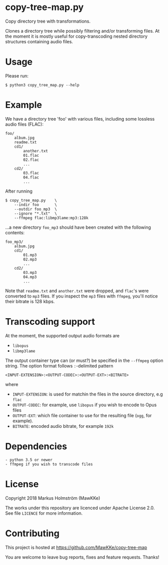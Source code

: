 # copy-tree-map.py

Copy directory tree with transformations.

Clones a directory tree while possibly filtering and/or transforming files. At
the moment it is mostly useful for copy-transcoding nested directory structures 
containing audio files.

# Usage

Please run:

    $ python3 copy_tree_map.py --help

# Example

We have a directory tree 'foo' with various files, including some lossless
audio files (FLAC):

    foo/
        album.jpg
        readme.txt
        cd1/
            another.txt
            01.flac
            02.flac
            ...
        cd2/
            03.flac
            04.flac
            ...

After running

    $ copy_tree_map.py    \
        --indir foo       \
        --outdir foo_mp3  \
        --ignore "*.txt"  \
        --ffmpeg flac:libmp3lame:mp3:128k

...a new directory `foo_mp3` should have been created with the following contents:

    foo_mp3/
        album.jpg
        cd1/
            01.mp3
            02.mp3
            ...
        cd2/
            03.mp3
            04.mp3
            ...

Note that `readme.txt` and `another.txt` were dropped, and `flac`'s were converted 
to `mp3` files. If you inspect the `mp3` files with `ffmpeg`, you'll notice their
bitrate is 128 kbps.

# Transcoding support

At the moment, the supported output audio formats are
- `libopus`
- `libmp3lame`

The output container type can (or must?) be specified in the `--ffmpeg` option string.
The option format follows `:`-delimited pattern 

    <INPUT-EXTENSION>:<OUTPUT-CODEC>:<OUTPUT-EXT>:<BITRATE>

where
- `INPUT-EXTENSION`: is used for matchin the files in the source directory, e.g `flac`
- `OUTPUT-CODEC`: for example, use `libopus` if you wish to encode to Opus files
- `OUTPUT-EXT`: which file container to use for the resulting file (`ogg`, for example).
- `BITRATE`: encoded audio bitrate, for example `192k`

# Dependencies

    - python 3.5 or newer
    - ffmpeg if you wish to transcode files
    
# License

Copyright 2018 Markus Holmström (MawKKe)

The works under this repository are licenced under Apache License 2.0.
See file `LICENCE` for more information.

# Contributing

This project is hosted at https://github.com/MawKKe/copy-tree-map

You are welcome to leave bug reports, fixes and feature requests. Thanks!


